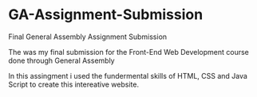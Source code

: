 # GA-Assignment-Submission

Final General Assembly Assignment Submission

The was my final submission for the Front-End Web Development course done through General Assembly

In this assingment i used the fundermental skills of HTML, CSS and Java Script to create this intereative website. 
